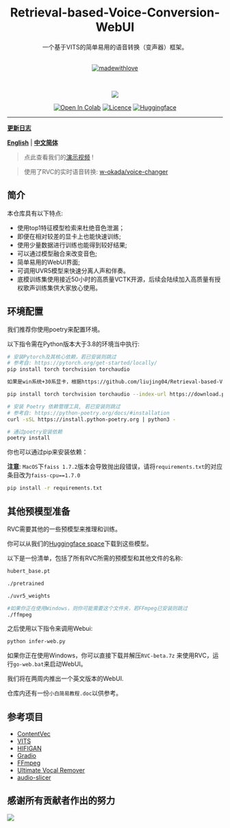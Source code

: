 <div align="center">

<h1>Retrieval-based-Voice-Conversion-WebUI</h1>
一个基于VITS的简单易用的语音转换（变声器）框架。<br><br>

[![madewithlove](https://forthebadge.com/images/badges/built-with-love.svg)](https://github.com/liujing04/Retrieval-based-Voice-Conversion-WebUI)

<br>

<img src="https://counter.seku.su/cmoe?name=rvc&theme=r34" /><br>

[![Open In Colab](https://img.shields.io/badge/Colab-F9AB00?style=for-the-badge&logo=googlecolab&color=525252)](https://colab.research.google.com/github/liujing04/Retrieval-based-Voice-Conversion-WebUI/blob/main/Retrieval_based_Voice_Conversion_WebUI.ipynb)
[![Licence](https://img.shields.io/github/license/liujing04/Retrieval-based-Voice-Conversion-WebUI?style=for-the-badge)](https://github.com/liujing04/Retrieval-based-Voice-Conversion-WebUI/blob/main/%E4%BD%BF%E7%94%A8%E9%9C%80%E9%81%B5%E5%AE%88%E7%9A%84%E5%8D%8F%E8%AE%AE-LICENSE.txt)
[![Huggingface](https://img.shields.io/badge/🤗%20-Spaces-blue.svg?style=for-the-badge)](https://huggingface.co/lj1995/VoiceConversionWebUI/tree/main/)

</div>

------

[**更新日志**](https://github.com/liujing04/Retrieval-based-Voice-Conversion-WebUI/blob/main/Changelog_CN.md)

[**English**](./README_en.md) | [**中文简体**](./README.md)

> 点此查看我们的[演示视频](https://www.bilibili.com/video/BV1pm4y1z7Gm/) !

> 使用了RVC的实时语音转换: [w-okada/voice-changer](https://github.com/w-okada/voice-changer)

## 简介
本仓库具有以下特点:
+ 使用top1特征模型检索来杜绝音色泄漏；
+ 即便在相对较差的显卡上也能快速训练;
+ 使用少量数据进行训练也能得到较好结果;
+ 可以通过模型融合来改变音色;
+ 简单易用的WebUI界面;
+ 可调用UVR5模型来快速分离人声和伴奏。
+ 底模训练集使用接近50小时的高质量VCTK开源，后续会陆续加入高质量有授权歌声训练集供大家放心使用。
## 环境配置
我们推荐你使用poetry来配置环境。

以下指令需在Python版本大于3.8的环境当中执行:
```bash
# 安装Pytorch及其核心依赖，若已安装则跳过
# 参考自: https://pytorch.org/get-started/locally/
pip install torch torchvision torchaudio

如果是win系统+30系显卡，根据https://github.com/liujing04/Retrieval-based-Voice-Conversion-WebUI/issues/21的经验，需要指定pytorch对应的cuda版本

pip install torch torchvision torchaudio --index-url https://download.pytorch.org/whl/cu117

# 安装 Poetry 依赖管理工具, 若已安装则跳过
# 参考自: https://python-poetry.org/docs/#installation
curl -sSL https://install.python-poetry.org | python3 -

# 通过poetry安装依赖
poetry install
```

你也可以通过pip来安装依赖：

**注意**: `MacOS`下`faiss 1.7.2`版本会导致抛出段错误，请将`requirements.txt`的对应条目改为`faiss-cpu==1.7.0`

```bash
pip install -r requirements.txt
```

## 其他预模型准备
RVC需要其他的一些预模型来推理和训练。

你可以从我们的[Huggingface space](https://huggingface.co/lj1995/VoiceConversionWebUI/tree/main/)下载到这些模型。

以下是一份清单，包括了所有RVC所需的预模型和其他文件的名称:
```bash
hubert_base.pt

./pretrained 

./uvr5_weights

#如果你正在使用Windows，则你可能需要这个文件夹，若FFmpeg已安装则跳过
./ffmpeg
```
之后使用以下指令来调用Webui:
```bash
python infer-web.py
```
如果你正在使用Windows，你可以直接下载并解压`RVC-beta.7z` 来使用RVC，运行`go-web.bat`来启动WebUI。

我们将在两周内推出一个英文版本的WebUI.

仓库内还有一份`小白简易教程.doc`以供参考。

## 参考项目
+ [ContentVec](https://github.com/auspicious3000/contentvec/)
+ [VITS](https://github.com/jaywalnut310/vits)
+ [HIFIGAN](https://github.com/jik876/hifi-gan)
+ [Gradio](https://github.com/gradio-app/gradio)
+ [FFmpeg](https://github.com/FFmpeg/FFmpeg)
+ [Ultimate Vocal Remover](https://github.com/Anjok07/ultimatevocalremovergui)
+ [audio-slicer](https://github.com/openvpi/audio-slicer)
## 感谢所有贡献者作出的努力
<a href="https://github.com/liujing04/Retrieval-based-Voice-Conversion-WebUI/graphs/contributors" target="_blank">
  <img src="https://contrib.rocks/image?repo=liujing04/Retrieval-based-Voice-Conversion-WebUI" />
</a>

